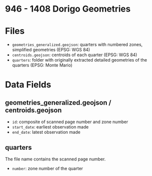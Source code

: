 # 946 - 1408 Dorigo Geometries

# Files
* `geometries_generalized.geojson`: quarters with numbered zones, simplified geometries (EPSG: WGS 84)
* `centroids.geojson`: centroids of each quarter (EPSG: WGS 84)
* `quarters`: folder with originally extracted detailed geometries of the quarters (EPSG: Monte Mario)

# Data Fields

## geometries_generalized.geojson / centroids.geojson

- `id`: composite of scanned page number and zone number
- `start_date`: earliest observation made
- `end_date`: latest observation made

## quarters

The file name contains the scanned page number.

- `number`: zone number of the quarter